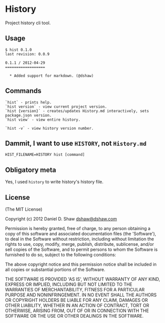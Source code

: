 # History

Project history cli tool.

## Usage

    $ hist 0.1.0
    last revision: 0.0.9

    0.1.1 / 2012-04-29
    ==================

      * Added support for markdown. (@dshaw)

## Commands

    `hist` - prints help.
    `hist version` - view current project version.
    `hist {version}` - creates/updates History.md interactively, sets package.json version.
    `hist view` - view entire history.

    `hist -v` - view history version number.

## Dammit, I want to use `HISTORY`, not `History.md`

    HIST_FILENAME=HISTORY hist [command]

## Obligatory meta

Yes, I used `history` to write history's history file.

## License

(The MIT License)

Copyright (c) 2012 Daniel D. Shaw <dshaw@dshaw.com>

Permission is hereby granted, free of charge, to any person obtaining
a copy of this software and associated documentation files (the
'Software'), to deal in the Software without restriction, including
without limitation the rights to use, copy, modify, merge, publish,
distribute, sublicense, and/or sell copies of the Software, and to
permit persons to whom the Software is furnished to do so, subject to
the following conditions:

The above copyright notice and this permission notice shall be
included in all copies or substantial portions of the Software.

THE SOFTWARE IS PROVIDED 'AS IS', WITHOUT WARRANTY OF ANY KIND,
EXPRESS OR IMPLIED, INCLUDING BUT NOT LIMITED TO THE WARRANTIES OF
MERCHANTABILITY, FITNESS FOR A PARTICULAR PURPOSE AND NONINFRINGEMENT.
IN NO EVENT SHALL THE AUTHORS OR COPYRIGHT HOLDERS BE LIABLE FOR ANY
CLAIM, DAMAGES OR OTHER LIABILITY, WHETHER IN AN ACTION OF CONTRACT,
TORT OR OTHERWISE, ARISING FROM, OUT OF OR IN CONNECTION WITH THE
SOFTWARE OR THE USE OR OTHER DEALINGS IN THE SOFTWARE.